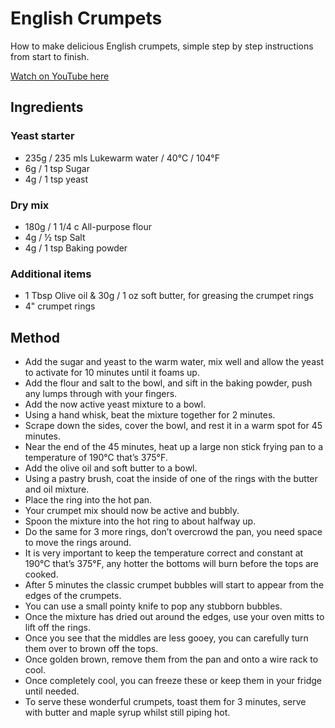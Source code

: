 # English Crumpets

How to make delicious English crumpets, simple step by step instructions from start to finish.

[Watch on YouTube here](https://youtu.be/ganHDnSz3yw)

## Ingredients

### Yeast starter

- 235g / 235 mls Lukewarm water / 40°C / 104°F
- 6g / 1 tsp Sugar
- 4g / 1 tsp yeast

### Dry mix

- 180g / 1 1/4 c All-purpose flour
- 4g / ½ tsp Salt
- 4g / 1 tsp Baking powder

### Additional items

- 1 Tbsp Olive oil & 30g / 1 oz soft butter, for greasing the crumpet rings
- 4" crumpet rings

## Method

- Add the sugar and yeast to the warm water, mix well and allow the yeast to activate for 10 minutes until it foams up.
- Add the flour and salt to the bowl, and sift in the baking powder, push any lumps through with your fingers.
- Add the now active yeast mixture to a bowl.
- Using a hand whisk, beat the mixture together for 2 minutes.
- Scrape down the sides, cover the bowl, and rest it in a warm spot for 45 minutes.
- Near the end of the 45 minutes, heat up a large non stick frying pan to a temperature of 190°C that’s 375°F.
- Add the olive oil and soft butter to a bowl.
- Using a pastry brush, coat the inside of one of the rings with the butter and oil mixture.
- Place the ring into the hot pan.
- Your crumpet mix should now be active and bubbly.
- Spoon the mixture into the hot ring to about halfway up.
- Do the same for 3 more rings, don’t overcrowd the pan, you need space to move the rings around.
- It is very important to keep the temperature correct and constant at 190°C that’s 375°F, any hotter the bottoms will burn before the tops are cooked.
- After 5 minutes the classic crumpet bubbles will start to appear from the edges of the crumpets.
- You can use a small pointy knife to pop any stubborn bubbles.
- Once the mixture has dried out around the edges, use your oven mitts to lift off the rings.
- Once you see that the middles are less gooey, you can carefully turn them over to brown off the tops.
- Once golden brown, remove them from the pan and onto a wire rack to cool.
- Once completely cool, you can freeze these or keep them in your fridge until needed.
- To serve these wonderful crumpets, toast them for 3 minutes, serve with butter and maple syrup whilst still piping hot.
